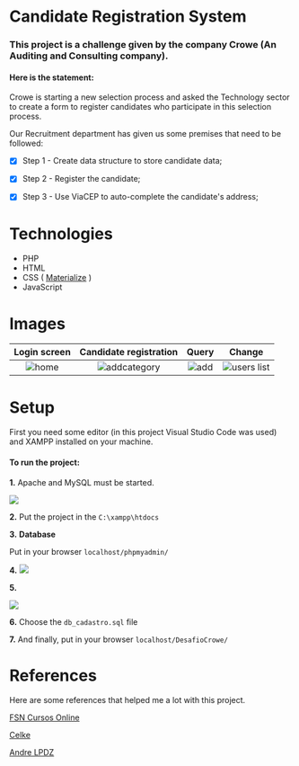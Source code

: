 # Candidate Registration System


### This project is a challenge given by the company Crowe (An Auditing and Consulting company).

#### Here is the statement:

  Crowe is starting a new selection process and asked the Technology sector to create a form to register candidates who participate in this selection process.

  Our Recruitment department has given us some premises that need to be followed:


- [x] Step 1 - Create data structure to store candidate data;

- [x] Step 2 - Register the candidate;

- [x] Step 3 - Use ViaCEP to auto-complete the candidate's address;

# Technologies

- PHP
- HTML
- CSS ( [Materialize](https://materializecss.com/about.html) )
- JavaScript

# Images 

| Login screen | Candidate registration | Query | Change | 
|:---------------------------------------:|:-----------------------------------:|:-------------------------------:|:-------------------------------:|
| ![home](https://i.imgur.com/JF5Ffva.png) | ![addcategory](https://i.imgur.com/PODGmGG.png) | ![add](https://i.imgur.com/SSGZmtY.png) | ![users list](https://i.imgur.com/En7IZAw.png) | 

# Setup

First you need some editor (in this project Visual Studio Code was used) and XAMPP installed on your machine.
#### To run the project:

**1.** Apache and MySQL must be started.

![](https://i.imgur.com/56R686f.png)

**2.** Put the project in the ```C:\xampp\htdocs```

**3.** **Database**

Put in your browser ```localhost/phpmyadmin/```

**4.**
![](https://i.imgur.com/1BbAHz1.png)

**5.**

![](https://i.imgur.com/PyVs6aD.png)

**6.** Choose the ```db_cadastro.sql``` file

**7.** And finally, put in your browser ```localhost/DesafioCrowe/```

# References

Here are some references that helped me a lot with this project.

[FSN Cursos Online](https://www.youtube.com/c/FSNProjetosWeb)

[Celke](https://www.youtube.com/c/CelkeBr)

[Andre LPDZ](https://www.youtube.com/c/ANDRELPDZ)
